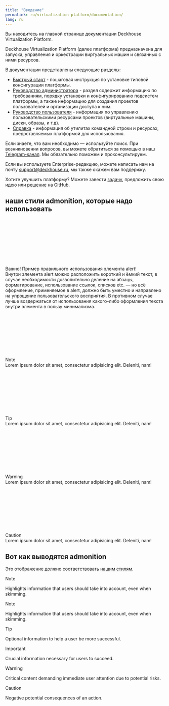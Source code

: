 ```yaml
---
title: "Введение"
permalink: ru/virtualization-platform/documentation/
lang: ru
---
```


Вы находитесь на главной странице документации Deckhouse Virtualization Platform.

Deckhouse Virtualization Platform (далее платформа) предназначена для запуска, управления и оркестрации виртуальных машин и связанных с ними ресурсов.

В документации представлены следующие разделы:

- [Быстрый старт](/products/virtualization-platform/gs/bm/) - пошаговая инструкция по установке типовой конфигурации платформы.
- [Руководство администратора](/products/virtualization-platform/documentation/admin/overview.html) - раздел содержит информацию по требованиям, порядку установки и конфигурированию подсистем платформы, а также информацию для создания проектов пользователей и организации доступа к ним.
- [Руководство пользователя](/products/virtualization-platform/documentation/user/overview.html) - информация по управлению пользовательскими ресурсами проектов (виртуальные машины, диски, образы, и т.д).
- [Справка](/products/virtualization-platform/reference/mc.html) - информация об утилитах командной строки и ресурсах, предоставляемых платформой для использования.

Если знаете, что вам необходимо — используйте поиск. При возникновении вопросов, вы можете обратиться за помощью в наш [Telegram-канал](https://t.me/deckhouse_ru). Мы обязательно поможем и проконсультируем.

Если вы используете Enterprise-редакцию, можете написать нам на почту&nbsp;<a href="mailto:support@deckhouse.ru">support@deckhouse.ru</a>, мы также окажем вам поддержку.

Хотите улучшить платформу? Можете завести [задачу](https://github.com/deckhouse/virtualization/issues/), предложить свою идею или [решение](https://github.com/deckhouse/virtualization/blob/main/CONTRIBUTING.md) на GitHub.

## наши стили admonition, которые надо использовать

<div class="alert" markdown="0">
  <svg class="alert__icon">
    <use xlink:href="/images/sprite.svg#notice-warning-icon"></use>
  </svg>
  <div class="alert__content">
    <div class="alert__title">
      <div>Важно! Пример правильного использования элемента alert!</div>
    </div>
    <div>
      Внутри элемента alert можно расположить короткий и ёмкий текст, в случае необходимости дозволительно деление на абзацы, форматирование, использование ссылок, списков etc. — но всё оформление, применяемое в alert, должно быть уместно и направлено на упрощение пользовательского восприятия. В противном случае лучше воздержаться от использования какого-либо оформления текста внутри элемента в пользу минимализма.
    </div>
  </div>
</div>
<div class="notice notice--note" markdown="0">
  <div class="notice__content">
    <div class="notice__title">
      <svg class="notice__icon">
        <use xlink:href="/images/sprite.svg#notice-note-icon"></use>
      </svg>
      <div>Note</div>
    </div>
    <div>Lorem ipsum dolor sit amet, consectetur adipisicing elit. Deleniti, nam!</div>
  </div>
</div>
<div class="notice notice--tip" markdown="0">
  <div class="notice__content">
    <div class="notice__title">
      <svg class="notice__icon">
        <use xlink:href="/images/sprite.svg#notice-tip-icon"></use>
      </svg>
      <div>Tip</div>
    </div>
    <div>Lorem ipsum dolor sit amet, consectetur adipisicing elit. Deleniti, nam!</div>
  </div>
</div>
<div class="notice notice--warning" markdown="0">
  <div class="notice__content">
    <div class="notice__title">
      <svg class="notice__icon">
        <use xlink:href="/images/sprite.svg#notice-warning-icon"></use>
      </svg>
      <div>Warning</div>
    </div>
    <div>Lorem ipsum dolor sit amet, consectetur adipisicing elit. Deleniti, nam!</div>
  </div>
</div>
<div class="notice notice--caution" markdown="0">
  <div class="notice__content">
    <div class="notice__title">
      <svg class="notice__icon">
        <use xlink:href="/images/sprite.svg#notice-caution-icon"></use>
      </svg>
      <div>Caution</div>
    </div>
    <div>Lorem ipsum dolor sit amet, consectetur adipisicing elit. Deleniti, nam!</div>
  </div>
</div>


## Вот как выводятся admonition

Это отображение должно соответствовать [нашим стилям](#наши-стили-admonition-которые-надо-использовать).

> [!NOTE]  
> Highlights information that users should take into account, even when skimming.
> > [!NOTE]  
> > Highlights information that users should take into account, even when skimming.

> [!TIP]
> Optional information to help a user be more successful.

> [!IMPORTANT]  
> Crucial information necessary for users to succeed.

> [!WARNING]  
> Critical content demanding immediate user attention due to potential risks.

> [!CAUTION]
> Negative potential consequences of an action.
